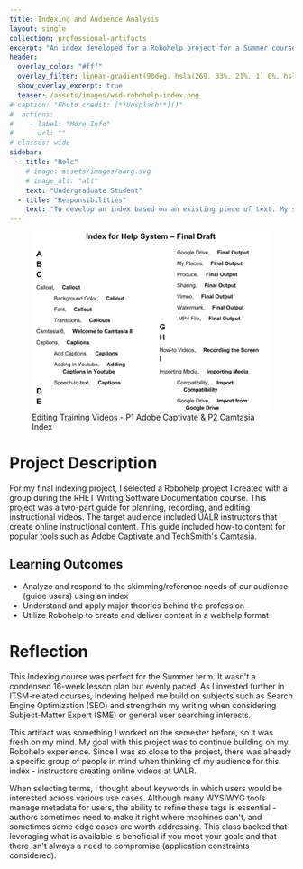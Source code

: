 ```yaml
---
title: Indexing and Audience Analysis
layout: single
collection: professional-artifacts
excerpt: "An index developed for a Robohelp project for a Summer course."
header:
  overlay_color: "#fff"
  overlay_filter: linear-gradient(90deg, hsla(269, 33%, 21%, 1) 0%, hsla(262, 8%, 48%, 1) 100%); # gradient lavendar
  show_overlay_excerpt: true
  teaser: /assets/images/wsd-robohelp-index.png
# caption: "Photo credit: [**Unsplash**]()"
#  actions:
#    - label: "More Info"
#      url: ""
# classes: wide
sidebar:
  - title: "Role"
    # image: assets/images/aarg.svg
    # image_alt: "alt"
    text: "Undergraduate Student"
  - title: "Responsibilities"
    text: "To develop an index based on an existing piece of text. My subject was a group Robohelp project from my Writing Software Documentation class."
---
```


<figure>
  <img src="/assets/images/wsd-robohelp-index.png" alt="Screenshot of Robohelp project">
  <figcaption>Editing Training Videos - P1 Adobe Captivate & P2 Camtasia Index</figcaption>
</figure>

# Project Description

For my final indexing project, I selected a Robohelp project I created with a group during the RHET Writing Software Documentation course. This project was a two-part guide for planning, recording, and editing instructional videos. The target audience included UALR instructors that create online instructional content. This guide included how-to content for popular tools such as Adobe Captivate and TechSmith's Camtasia. 

## Learning Outcomes

- Analyze and respond to the skimming/reference needs of our audience (guide users) using an index
- Understand and apply major theories behind the profession
- Utilize Robohelp to create and deliver content in a webhelp format

# Reflection

This Indexing course was perfect for the Summer term. It wasn't a condensed 16-week lesson plan but evenly paced. As I invested further in ITSM-related courses, Indexing helped me build on subjects such as Search Engine Optimization (SEO) and strengthen my writing when considering Subject-Matter Expert (SME) or general user searching interests.  

This artifact was something I worked on the semester before, so it was fresh on my mind. My goal with this project was to continue building on my Robohelp experience. Since I was so close to the project, there was already a specific group of people in mind when thinking of my audience for this index - instructors creating online videos at UALR. 

When selecting terms, I thought about keywords in which users would be interested across various use cases. Although many WYSIWYG tools manage metadata for users, the ability to refine these tags is essential - authors sometimes need to make it right where machines can't, and sometimes some edge cases are worth addressing. This class backed that leveraging what is available is beneficial if you meet your goals and that there isn't always a need to compromise (application constraints considered). 
